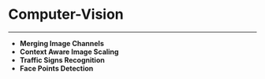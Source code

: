 # Computer-Vision
---
+ **Merging Image Channels**
+ **Context Aware Image Scaling**
+ **Traffic Signs Recognition**
+ **Face Points Detection**


